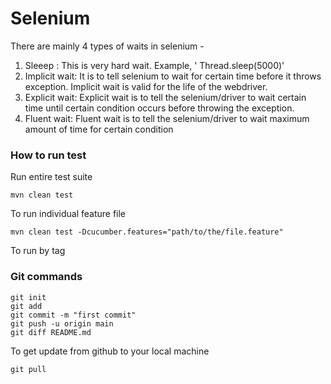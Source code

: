 # Selenium

There are mainly 4 types of waits in selenium -

1. Sleeep : This is very hard wait. Example, ' Thread.sleep(5000)' 
2. Implicit wait: It is to tell selenium to wait for certain time before it throws exception.
Implicit wait is valid for the life of the webdriver.
3. Explicit wait: Explicit wait is to tell the selenium/driver to wait certain time until certain condition occurs before throwing the exception.
4. Fluent wait: Fluent wait is to tell the selenium/driver to wait maximum amount of time for certain condition


### How to run test

Run entire test suite

`mvn clean test`

To run individual feature file

`mvn clean test -Dcucumber.features="path/to/the/file.feature"`

To run by tag


### Git commands
    git init
    git add
    git commit -m "first commit"
    git push -u origin main
    git diff README.md

To get update from github to your local machine
    
    git pull